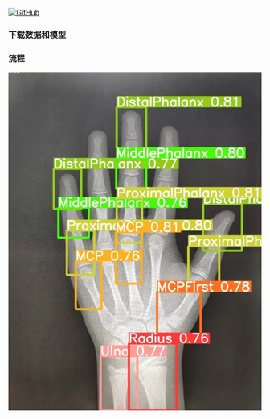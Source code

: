 <p align="left">
  <a href [https://github.com/XianYang2547/Home-Page]">
  <img src="https://img.shields.io/badge/Author-@XianYang-000000.svg?logo=GitHub" alt="GitHub"></a>

### 下载数据和模型
### 流程


  ![image](img/20230802115911.jpg)

                    




